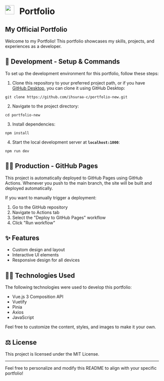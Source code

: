# <img src="assets/favicon.svg" style="height: 30px; margin-right: 10px;"> Portfolio 

## My Official Portfolio

Welcome to my Portfolio! This portfolio showcases my skills, projects, and experiences as a developer.

## 🦉 Development - Setup & Commands

To set up the development environment for this portfolio, follow these steps:

1. Clone this repository to your preferred project path, or if you have [GitHub Desktop](https://desktop.github.com/), you can clone it using GitHub Desktop:
  
  ```shell
  git clone https://github.com/ihsuraa-c/portfolio-new.git
  ```

2. Navigate to the project directory:
 
  ```shell
  cd portfolio-new
  ```

3. Install dependencies:

  ```shell
  npm install
  ```

4. Start the local development server at **`localhost:1000`**:

```shell
npm run dev
```

## 🧙‍♂️ Production - GitHub Pages

This project is automatically deployed to GitHub Pages using GitHub Actions. Whenever you push to the main branch, the site will be built and deployed automatically.

If you want to manually trigger a deployment:

1. Go to the GitHub repository
2. Navigate to Actions tab
3. Select the "Deploy to GitHub Pages" workflow
4. Click "Run workflow"

## ✨ Features
- Custom design and layout
- Interactive UI elements
- Responsive design for all devices

## 👨‍💻 Technologies Used

The following technologies were used to develop this portfolio:

- Vue.js 3 Composition API
- Vuetify
- Pinia
- Axios
- JavaScript

Feel free to customize the content, styles, and images to make it your own.

## ⚖ License
This project is licensed under the MIT License.

---

Feel free to personalize and modify this README to align with your specific portfolio!




